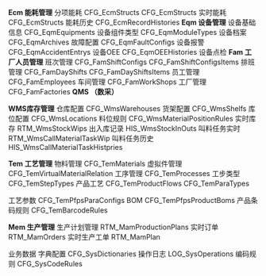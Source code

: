 **Ecm 能耗管理**
分项能耗 CFG_EcmStructs  CFG_EcmStructs 
实时能耗 CFG_EcmStructs 
能耗历史 CFG_EcmRecordHistories
**Eqm 设备管理**
设备基础信息 CFG_EqmEquipments
设备组件类型 CFG_EqmModuleTypes
设备档案 CFG_EqmArchives
故障配置 CFG_EqmFaultConfigs
设备报警 CFG_EqmAccidentEntrys
设备OEE CFG_EqmOEEHistories
设备点检
**Fam 工厂人员管理**
班次管理 CFG_FamShiftConfigs CFG_FamShiftConfigsItems
排班管理 CFG_FamDayShifts CFG_FamDayShiftsItems
员工管理 CFG_FamEmployees 
车间管理 CFG_FamWorkShops
工厂管理 CFG_FamFactories
**QMS （数采）**


**WMS库存管理**
仓库配置  CFG_WmsWarehouses
货架配置  CFG_WmsShelfs
库位配置  CFG_WmsLocations
料位规则  CFG_WmsMaterialPositionRules
实时库存  RTM_WmsStockWips
出入库记录 HIS_WmsStockInOuts
叫料任务实时  RTM_WmsCallMaterialTaskWip
叫料任务历史  HIS_WmsCallMaterialTaskHistpries
 
**Tem 工艺管理**
物料管理  CFG_TemMaterials
虚拟件管理 CFG_TemVirtualMaterialRelation
工序管理  CFG_TemProcesses
工步类型  CFG_TemStepTypes
产品工艺  CFG_TemProductFlows  CFG_TemParaTypes

工艺参数  CFG_TemPfpsParaConfigs
BOM  CFG_TemPfpsProductBoms
产品条码规则 CFG_TemBarcodeRules

**Mem 生产管理**
生产计划管理 RTM_MamProductionPlans
实时订单 RTM_MamOrders
实时生产工单 RTM_MamPlan

业务数据
字典配置 CFG_SysDictionaries
操作日志 LOG_SysOperations
编码规则 CFG_SysCodeRules